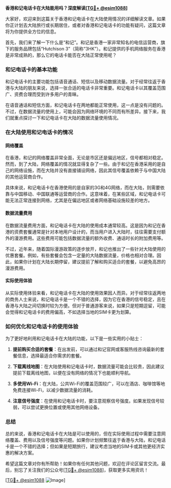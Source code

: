 **香港和记电话卡在大陆能用吗？深度解读[[TG💪+ @esim1088](https://t.me/s/esim1088)]**

大家好，欢迎来到这篇关于香港和记电话卡在大陆使用情况的详细解读文章。如果你正计划去大陆旅行或长期居住，或者对香港和记电话卡的功能有疑问，这篇文章将为你提供全方位的信息。

首先，我们来了解一下什么是“和记”。和记是香港一家非常知名的电信运营商，旗下的服务品牌包括“Hutchison 3”（简称“3HK”）。和记提供的手机网络服务在香港是非常成熟的，那么它的电话卡能否在大陆正常使用呢？

### 和记电话卡的基本功能

和记电话卡的主要功能包括语音通话、短信以及移动数据流量。对于经常往返于香港与大陆的朋友来说，选择一张合适的电话卡非常重要。和记电话卡以其覆盖范围广、资费合理而受到许多用户的青睐。

在语音通话和短信方面，和记电话卡在两地都能正常使用，这一点是没有问题的。不过，在数据流量的使用上，可能会因为网络环境的不同而有所差异。接下来，我们就重点探讨一下和记电话卡在大陆的数据流量使用情况。

### 在大陆使用和记电话卡的情况

#### 网络覆盖

在香港，和记的网络覆盖非常全面，无论是市区还是偏远地区，信号都相对稳定。然而，到了大陆，网络覆盖的情况就显得复杂了一些。由于和记在香港采用的是自己的网络设施，而在大陆并没有直接铺设网络，因此其信号覆盖依赖于与中国大陆的其他运营商合作。

具体来说，和记电话卡在香港使用的是自家的3G和4G网络，而在大陆，则需要依靠与中国移动、中国联通等运营商的合作。这意味着，在某些区域，和记电话卡可能无法正常连接到网络，尤其是在偏远地区或者网络基础设施较差的地方。

#### 数据流量费用

在数据流量费用方面，和记电话卡在大陆的使用成本通常较高。这是因为和记在香港的资费套餐通常是针对本地用户设计的，而当用户进入大陆时，往往需要支付额外的漫游费用。这些费用可能包括数据流量的额外收费、通话时长的附加费用等。

不过，近年来，随着国际漫游政策的逐步放开，和记也推出了一些针对大陆使用的优惠套餐。例如，有些套餐会包含一定量的大陆数据流量，价格也相对合理。因此，如果你计划在大陆长期停留，建议提前了解和购买适合的套餐，以避免高昂的漫游费用。

#### 实际使用体验

从实际使用体验来看，和记电话卡在大陆的使用效果因人而异。对于经常往返两地的商务人士来说，和记电话卡是一个不错的选择，因为它在香港的信号稳定，且在香港与大陆之间切换时较为方便。但对于普通游客来说，如果只是短期逗留，可能会觉得和记电话卡的费用偏高，不如选择当地的SIM卡更为划算。

### 如何优化和记电话卡的使用体验

为了更好地利用和记电话卡在大陆的功能，以下是一些实用的小贴士：

1. **提前购买合适的套餐**：在出发前，可以通过和记官网或客服热线咨询最新的套餐信息，选择最适合你需求的套餐。
   
2. **下载离线地图**：在大陆使用和记电话卡时，数据流量可能会比较贵，因此建议提前下载离线地图，以便在没有网络的情况下也能顺利导航。

3. **多使用Wi-Fi**：在大陆，公共Wi-Fi的覆盖范围较广，可以在酒店、咖啡馆等地免费连接Wi-Fi，以减少数据流量的消耗。

4. **注意信号强度**：在使用和记电话卡时，要注意观察信号强度。如果发现信号较弱，可以尝试更换位置或使用其他网络设备。

### 总结

总的来说，香港和记电话卡在大陆是可以使用的，但在实际使用过程中需要注意网络覆盖、费用以及信号强度等问题。如果你计划频繁往返于香港与大陆，和记电话卡是一个不错的选择；但如果是短期旅行，建议考虑当地的SIM卡或其他更经济实惠的解决方案。

希望这篇文章对你有所帮助！如果你有任何其他问题，欢迎在评论区留言交流。最后，别忘了关注我们的公众号[[TG💪+ @esim1088](https://t.me/s/esim1088)]，获取更多实用资讯！

[[TG💪+ @esim1088](https://t.me/s/esim1088) ![Image](https://i.postimg.cc/4NQfJmqS/Snipaste-2025-05-13-00-14-12.png)]